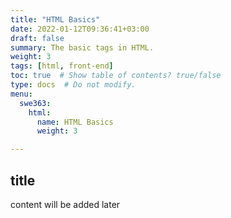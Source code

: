 ```yaml
---
title: "HTML Basics"
date: 2022-01-12T09:36:41+03:00
draft: false
summary: The basic tags in HTML.
weight: 3
tags: [html, front-end]
toc: true  # Show table of contents? true/false
type: docs  # Do not modify.
menu:
  swe363:
    html:
      name: HTML Basics 
      weight: 3

---
```

## title
content will be added later

